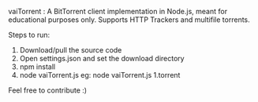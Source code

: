 vaiTorrent : A BitTorrent client implementation in Node.js, meant for educational purposes only.
Supports HTTP Trackers and multifile torrents.

Steps to run:
1. Download/pull the source code 
2. Open settings.json and set the download directory
3. npm install
4. node vaiTorrent.js <torrent file path> eg: node vaiTorrent.js 1.torrent

Feel free to contribute :) 